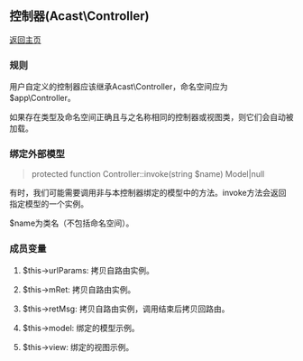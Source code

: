 ## 控制器(Acast\\Controller)

[返回主页](../Readme.md)

### 规则

用户自定义的控制器应该继承Acast\\Controller，命名空间应为$app\\Controller。

如果存在类型及命名空间正确且与之名称相同的控制器或视图类，则它们会自动被加载。

### 绑定外部模型

> protected function Controller::invoke(string $name) Model|null

有时，我们可能需要调用非与本控制器绑定的模型中的方法。invoke方法会返回指定模型的一个实例。

$name为类名（不包括命名空间）。

### 成员变量

1. $this-\>urlParams: 拷贝自路由实例。

2. $this-\>mRet: 拷贝自路由实例。

3. $this-\>retMsg: 拷贝自路由实例，调用结束后拷贝回路由。

4. $this-\>model: 绑定的模型示例。

5. $this-\>view: 绑定的视图示例。